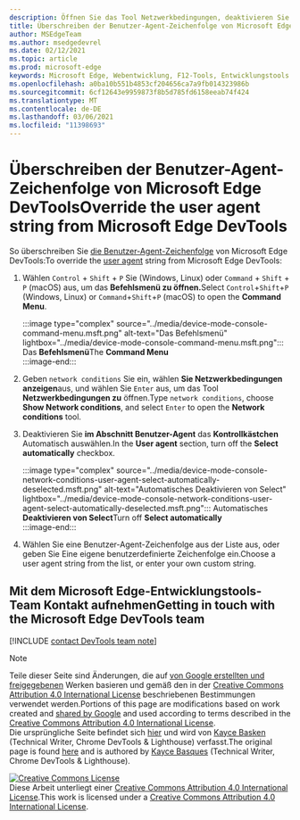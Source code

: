 ```yaml
---
description: Öffnen Sie das Tool Netzwerkbedingungen, deaktivieren Sie Automatisch auswählen, und wählen Sie aus der Liste aus, oder geben Sie eine benutzerdefinierte Zeichenfolge ein.
title: Überschreiben der Benutzer-Agent-Zeichenfolge von Microsoft Edge DevTools
author: MSEdgeTeam
ms.author: msedgedevrel
ms.date: 02/12/2021
ms.topic: article
ms.prod: microsoft-edge
keywords: Microsoft Edge, Webentwicklung, F12-Tools, Entwicklungstools
ms.openlocfilehash: a0ba10b551b4853cf204656ca7a9fb014323986b
ms.sourcegitcommit: 6cf12643e9959873f8b5d785fd6158eeab74f424
ms.translationtype: MT
ms.contentlocale: de-DE
ms.lasthandoff: 03/06/2021
ms.locfileid: "11398693"
---
```

<!-- Copyright Kayce Basques 

   Licensed under the Apache License, Version 2.0 (the "License");
   you may not use this file except in compliance with the License.
   You may obtain a copy of the License at

       https://www.apache.org/licenses/LICENSE-2.0

   Unless required by applicable law or agreed to in writing, software
   distributed under the License is distributed on an "AS IS" BASIS,
   WITHOUT WARRANTIES OR CONDITIONS OF ANY KIND, either express or implied.
   See the License for the specific language governing permissions and
   limitations under the License.  -->

# <a name="override-the-user-agent-string-from-microsoft-edge-devtools"></a><span data-ttu-id="ba20d-104">Überschreiben der Benutzer-Agent-Zeichenfolge von Microsoft Edge DevTools</span><span class="sxs-lookup"><span data-stu-id="ba20d-104">Override the user agent string from Microsoft Edge DevTools</span></span>  

<span data-ttu-id="ba20d-105">So überschreiben Sie [die Benutzer-Agent-Zeichenfolge][MDNUserAgent] von Microsoft Edge DevTools:</span><span class="sxs-lookup"><span data-stu-id="ba20d-105">To override the [user agent][MDNUserAgent] string from Microsoft Edge DevTools:</span></span>  

1.  <span data-ttu-id="ba20d-106">Wählen `Control` + `Shift` + `P` Sie \(Windows, Linux\) oder `Command` + `Shift` + `P` \(macOS\) aus, um das **Befehlsmenü zu öffnen.**</span><span class="sxs-lookup"><span data-stu-id="ba20d-106">Select `Control`+`Shift`+`P` \(Windows, Linux\) or `Command`+`Shift`+`P` \(macOS\) to open the **Command Menu**.</span></span>  
    
    :::image type="complex" source="../media/device-mode-console-command-menu.msft.png" alt-text="Das Befehlsmenü" lightbox="../media/device-mode-console-command-menu.msft.png":::
       <span data-ttu-id="ba20d-108">Das **Befehlsmenü**</span><span class="sxs-lookup"><span data-stu-id="ba20d-108">The **Command Menu**</span></span>  
    :::image-end:::  
    
1.  <span data-ttu-id="ba20d-109">Geben `network conditions` Sie ein, wählen **Sie Netzwerkbedingungen anzeigen**aus, und wählen Sie `Enter` aus, um das Tool **Netzwerkbedingungen zu** öffnen.</span><span class="sxs-lookup"><span data-stu-id="ba20d-109">Type `network conditions`, choose **Show Network conditions**, and select `Enter` to open the **Network conditions** tool.</span></span>  
1.  <span data-ttu-id="ba20d-110">Deaktivieren Sie **im Abschnitt Benutzer-Agent** das **Kontrollkästchen** Automatisch auswählen.</span><span class="sxs-lookup"><span data-stu-id="ba20d-110">In the **User agent** section, turn off the **Select automatically** checkbox.</span></span>  
    
    :::image type="complex" source="../media/device-mode-console-network-conditions-user-agent-select-automatically-deselected.msft.png" alt-text="Automatisches Deaktivieren von Select" lightbox="../media/device-mode-console-network-conditions-user-agent-select-automatically-deselected.msft.png":::
       <span data-ttu-id="ba20d-112">Automatisches **Deaktivieren von Select**</span><span class="sxs-lookup"><span data-stu-id="ba20d-112">Turn off **Select automatically**</span></span>  
    :::image-end:::  
    
1.  <span data-ttu-id="ba20d-113">Wählen Sie eine Benutzer-Agent-Zeichenfolge aus der Liste aus, oder geben Sie Eine eigene benutzerdefinierte Zeichenfolge ein.</span><span class="sxs-lookup"><span data-stu-id="ba20d-113">Choose a user agent string from the list, or enter your own custom string.</span></span>  
    
## <a name="getting-in-touch-with-the-microsoft-edge-devtools-team"></a><span data-ttu-id="ba20d-114">Mit dem Microsoft Edge-Entwicklungstools-Team Kontakt aufnehmen</span><span class="sxs-lookup"><span data-stu-id="ba20d-114">Getting in touch with the Microsoft Edge DevTools team</span></span>  

[!INCLUDE [contact DevTools team note](../includes/contact-devtools-team-note.md)]  

<!-- links -->  

[MDNUserAgent]: https://developer.mozilla.org/docs/Glossary/User_agent "Benutzer-Agent-| MDN"  

> [!NOTE]
> <span data-ttu-id="ba20d-116">Teile dieser Seite sind Änderungen, die auf [von Google erstellten und freigegebenen][GoogleSitePolicies] Werken basieren und gemäß den in der [Creative Commons Attribution 4.0 International License][CCA4IL] beschriebenen Bestimmungen verwendet werden.</span><span class="sxs-lookup"><span data-stu-id="ba20d-116">Portions of this page are modifications based on work created and [shared by Google][GoogleSitePolicies] and used according to terms described in the [Creative Commons Attribution 4.0 International License][CCA4IL].</span></span>  
> <span data-ttu-id="ba20d-117">Die ursprüngliche Seite befindet sich [hier](https://developers.google.com/web/tools/chrome-devtools/device-mode/override-user-agent) und wird von [Kayce Basken][KayceBasques] \(Technical Writer, Chrome DevTools \& Lighthouse\) verfasst.</span><span class="sxs-lookup"><span data-stu-id="ba20d-117">The original page is found [here](https://developers.google.com/web/tools/chrome-devtools/device-mode/override-user-agent) and is authored by [Kayce Basques][KayceBasques] \(Technical Writer, Chrome DevTools \& Lighthouse\).</span></span>  

[![Creative Commons License][CCby4Image]][CCA4IL]  
<span data-ttu-id="ba20d-119">Diese Arbeit unterliegt einer [Creative Commons Attribution 4.0 International License][CCA4IL].</span><span class="sxs-lookup"><span data-stu-id="ba20d-119">This work is licensed under a [Creative Commons Attribution 4.0 International License][CCA4IL].</span></span>  

[CCA4IL]: https://creativecommons.org/licenses/by/4.0  
[CCby4Image]: https://i.creativecommons.org/l/by/4.0/88x31.png  
[GoogleSitePolicies]: https://developers.google.com/terms/site-policies  
[KayceBasques]: https://developers.google.com/web/resources/contributors/kaycebasques  
